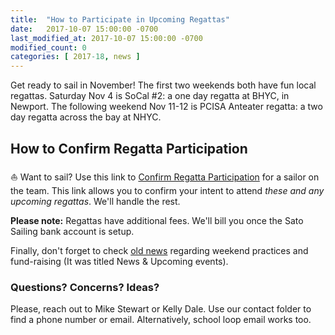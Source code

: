```yaml
---
title:  "How to Participate in Upcoming Regattas"
date:   2017-10-07 15:00:00 -0700
last_modified_at: 2017-10-07 15:00:00 -0700
modified_count: 0
categories: [ 2017-18, news ]
---
```


Get ready to sail in November!  The first two weekends both have fun local regattas.  Saturday Nov 4 is SoCal #2: a one day regatta at BHYC, in Newport.  The following weekend Nov 11-12 is PCISA Anteater regatta: a two day regatta across the bay at NHYC.
<!--more-->

## How to Confirm Regatta Participation

:sailboat: Want to sail?  Use this link to [Confirm Regatta Participation](https://docs.google.com/forms/d/e/1FAIpQLSdHoOhTO7lkORibwT8FhTadlphJCcX4fGAcO9u2BuH8pL3XeA/viewform) for a sailor on the team.  This link allows you to confirm your intent to attend *these and any upcoming regattas*.  We'll handle the rest.

**Please note:** Regattas have additional fees.  We'll bill you once the Sato Sailing bank account is setup.

Finally, don't forget to check [old news](/#news) regarding weekend practices and fund-raising (It was titled News & Upcoming events).


### Questions?  Concerns?  Ideas?

Please, reach out to Mike Stewart or Kelly Dale.  Use our contact folder to find a phone number or email.  Alternatively, school loop email works too.
